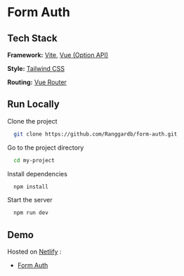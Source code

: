 # Form Auth

## Tech Stack

**Framework:** [Vite](https://vitejs.dev/), [Vue (Option API)](https://vuejs.org/)

**Style:** [Tailwind CSS](https://tailwindcss.com/)

**Routing:** [Vue Router](https://router.vuejs.org/)

## Run Locally

Clone the project

```bash
  git clone https://github.com/Ranggardb/form-auth.git
```

Go to the project directory

```bash
  cd my-project
```

Install dependencies

```bash
  npm install
```

Start the server

```bash
  npm run dev
```

## Demo

Hosted on [Netlify](https://www.netlify.com/) :

- [Form Auth](https://courageous-meringue-3930e9.netlify.app/)
